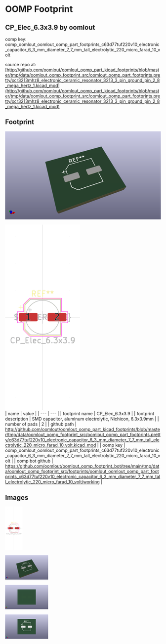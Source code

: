 # OOMP Footprint  
## CP_Elec_6.3x3.9  by oomlout  
  
oomp key: oomp_oomlout_oomlout_oomp_part_footprints_c63d77tuf220v10_electronic_capacitor_6_3_mm_diameter_7_7_mm_tall_electrolytic_220_micro_farad_10_volt  
  
source repo at: [http://github.com/oomlout/oomlout_oomp_part_kicad_footprints/blob/master/tmp/data/oomlout_oomp_footprint_src/oomlout_oomp_part_footprints.pretty/xcr3213mhz8_electronic_ceramic_resonator_3213_3_pin_ground_pin_2_8_mega_hertz_1.kicad_mod](http://github.com/oomlout/oomlout_oomp_part_kicad_footprints/blob/master/tmp/data/oomlout_oomp_footprint_src/oomlout_oomp_part_footprints.pretty/xcr3213mhz8_electronic_ceramic_resonator_3213_3_pin_ground_pin_2_8_mega_hertz_1.kicad_mod)  
## Footprint  
  
[![working_kicad_pcb_3d.png](working_kicad_pcb_3d_600.png)](working_kicad_pcb_3d.png)  
  
[![working.png](working_600.png)](working.png)  
| name | value | 
| --- | --- | 
| footprint name | CP_Elec_6.3x3.9 | 
| footprint description | SMD capacitor, aluminum electrolytic, Nichicon, 6.3x3.9mm | 
| number of pads | 2 | 
| github path | http://github.com/oomlout/oomlout_oomp_part_kicad_footprints/blob/master/tmp/data/oomlout_oomp_footprint_src/oomlout_oomp_part_footprints.pretty/c63d77tuf220v10_electronic_capacitor_6_3_mm_diameter_7_7_mm_tall_electrolytic_220_micro_farad_10_volt.kicad_mod | 
| oomp key | oomp_oomlout_oomlout_oomp_part_footprints_c63d77tuf220v10_electronic_capacitor_6_3_mm_diameter_7_7_mm_tall_electrolytic_220_micro_farad_10_volt | 
| oomp bot github | https://github.com/oomlout/oomlout_oomp_footprint_bot/tree/main/tmp/data/oomlout_oomp_footprint_src/footprints/oomlout_oomlout_oomp_part_footprints_c63d77tuf220v10_electronic_capacitor_6_3_mm_diameter_7_7_mm_tall_electrolytic_220_micro_farad_10_volt/working | 
## Images  
  
[![working.png](working_140.png)](working.png)  
  
[![working_kicad_pcb_3d.png](working_kicad_pcb_3d_140.png)](working_kicad_pcb_3d.png)  
  
[![working_kicad_pcb_3d_back.png](working_kicad_pcb_3d_back_140.png)](working_kicad_pcb_3d_back.png)  
  
[![working_kicad_pcb_3d_front.png](working_kicad_pcb_3d_front_140.png)](working_kicad_pcb_3d_front.png)  
